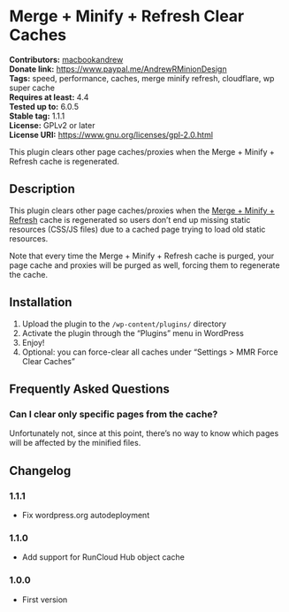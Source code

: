 # Merge + Minify + Refresh Clear Caches #
**Contributors:** [macbookandrew](https://profiles.wordpress.org/macbookandrew/)  
**Donate link:** https://www.paypal.me/AndrewRMinionDesign  
**Tags:** speed, performance, caches, merge minify refresh, cloudflare, wp super cache  
**Requires at least:** 4.4  
**Tested up to:** 6.0.5  
**Stable tag:** 1.1.1  
**License:** GPLv2 or later  
**License URI:** https://www.gnu.org/licenses/gpl-2.0.html  

This plugin clears other page caches/proxies when the Merge + Minify + Refresh cache is regenerated.

## Description ##

This plugin clears other page caches/proxies when the [Merge + Minify + Refresh](https://wordpress.org/plugins/merge-minify-refresh/) cache is regenerated so users don’t end up missing static resources (CSS/JS files) due to a cached page trying to load old static resources.

Note that every time the Merge + Minify + Refresh cache is purged, your page cache and proxies will be purged as well, forcing them to regenerate the cache.

## Installation ##

1. Upload the plugin to the `/wp-content/plugins/` directory
1. Activate the plugin through the “Plugins” menu in WordPress
1. Enjoy!
1. Optional: you can force-clear all caches under “Settings > MMR Force Clear Caches”

## Frequently Asked Questions ##

### Can I clear only specific pages from the cache? ###

Unfortunately not, since at this point, there’s no way to know which pages will be affected by the minified files.

## Changelog ##

### 1.1.1 ###
* Fix wordpress.org autodeployment

### 1.1.0 ###
* Add support for RunCloud Hub object cache

### 1.0.0 ###
* First version
